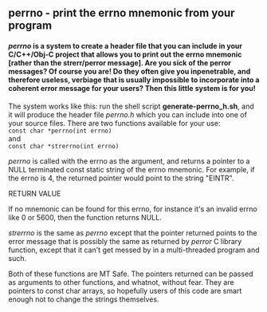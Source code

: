 ## perrno - print the errno mnemonic from your program
#### _perrno_ is a system to create a header file that you can include in your C/C++/Obj-C project that allows you to print out the errno mnemonic [rather than the strerr/perror message].  Are you sick of the perror messages?  Of course you are!  Do they often give you inpenetrable, and therefore useless, verbiage that is usually impossible to incorporate into a coherent error message for your users?  Then this little system is for you!

The system works like this: run the shell script **generate-perrno_h.sh**, and it will produce the header file _perrno.h_ which you can include into one of your source files.  There are two functions available for your use:<br>
```const char *perrno(int errno)```<br>
and<br>
```const char *strerrno(int errno)```


*perrno* is called with the errno as the argument, and returns a pointer to a NULL terminated const static string of the errno mnemonic.  For example, if the errno is 4, the returned pointer would point to the string "EINTR".

RETURN VALUE

If no mnemonic can be found for this errno, for instance it's an invalid errno like 0 or 5600, then the function returns NULL.


*strerrno* is the same as *perrno* except that the pointer returned points to the error message that is possibly the same as returned by _perror_ C library function, except that it can't get messed by in a multi-threaded program and such.

Both of these functions are MT Safe.  The pointers returned can be passed as arguments to other functions, and whatnot, without fear.  They are pointers to const char arrays, so hopefully users of this code are smart enough not to change the strings themselves.
